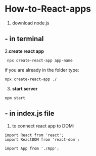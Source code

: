 # How-to-React-apps
1. download node.js

## - in terminal
2.**create react app**
```
 npx create-react-app app-name
```
if you are already in the folder type:
```
npx create-react-app ./
```
3. **start server**
 ```
npm start
```

## - in index.js file
1. to connect react app to DOM:
```
import React from 'react';
import ReactDOM from 'react-dom';

import App from './App';
```




